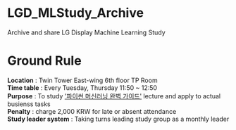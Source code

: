 # LGD_MLStudy_Archive
Archive and share LG Display Machine Learning Study 

# Ground Rule

**Location** : Twin Tower East-wing 6th floor TP Room <br>
**Time table** : Every Tuesday, Thursday 11:50 ~ 12:50 <br>
**Purpose** : To study ['파이썬 머신러닝 완벽 가이드'](https://www.inflearn.com/course/%ED%8C%8C%EC%9D%B4%EC%8D%AC-%EB%A8%B8%EC%8B%A0%EB%9F%AC%EB%8B%9D-%EC%99%84%EB%B2%BD%EA%B0%80%EC%9D%B4%EB%93%9C) lecture and apply to actual busienss tasks<br>
**Penalty** : charge 2,000 KRW for late or absent attendance<br>
**Study leader system** : Taking turns leading study group as a monthly leader <br>
